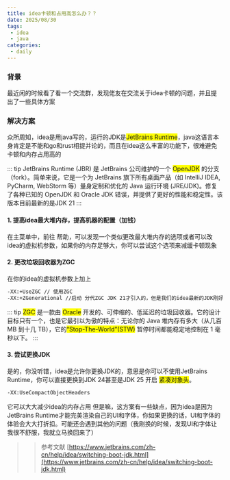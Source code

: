```yaml
---
title: idea卡顿和占用高怎么办？？
date: 2025/08/30
tags:
 - idea
 - java
categories:
 - daily
---
```


### 背景
最近闲的时候看了看一个交流群，发现佬友在交流关于idea卡顿的问题，并且提出了一些具体方案

### 解决方案
众所周知，idea是用java写的，运行的JDK是<span class="markdown-word-wrap">JetBrains Runtime</span>，java这语言本身肯定是不能和go和rust相提并论的，而且在idea这么丰富的功能下，很难避免卡顿和内存占用高的

::: tip
JetBrains Runtime (JBR) 是 JetBrains 公司维护的一个 <span class="markdown-word-wrap"> OpenJDK</span> 的分支（fork）。简单来说，它是一个为 JetBrains 旗下所有桌面产品（如 IntelliJ IDEA, PyCharm, WebStorm 等）量身定制和优化的 Java 运行环境 (JRE/JDK)。修复了各种已知的 OpenJDK 和 Oracle JDK 错误，并提供了更好的性能和稳定性。该版本目前最新的是JDK 21 
:::

#### 1. 提高idea最大堆内存，提高机器的配置（加钱）
在主菜单中，前往 帮助，可以发现一个类似更改最大堆内存的选项或者可以改idea的虚拟机参数，如果你的内存足够大，你可以尝试这个选项来减缓卡顿现象

#### 2. 更改垃圾回收器为ZGC
在你的idea的虚拟机参数上加上
```bash
-XX:+UseZGC // 使用ZGC
-XX:+ZGenerational //启动 分代ZGC JDK 21才引入的，但是我们的idea最新的JDK刚好是JDK 21
```

::: tip
<span class='markdown-word-wrap'>ZGC</span> 是一款由 <span class="markdown-word-wrap">Oracle</span> 开发的、可伸缩的、低延迟的垃圾回收器。它的设计目标只有一个，也是它最引以为傲的特点：无论你的 Java 堆内存有多大（从几百 MB 到十几 TB），它的<span class="markdown-word-wrap">“Stop-The-World”(STW)</span> 暂停时间都能稳定地控制在 1 毫秒以下。
:::

#### 3. 尝试更换JDK
是的，你没听错，idea是允许你更换JDK的，意思是你可以不使用JetBrains Runtime，你可以直接更换到JDK 24甚至是JDK 25 开启
<span class="markdown-word-wrap">紧凑对象头</span>。

```bash
-XX:UseCompactObjectHeaders
```

它可以大大减少idea的内存占用
但是嘛，这方案有一些缺点，因为idea是因为JetBrains Runtime才能完美渲染自己的UI和字体，你如果更换的话，UI和字体的体验会大大打折扣。可能还会遇到其他的问题（我刚换的时候，发现UI和字体让我很不舒服，我就立马换回来了）


>> 参考文献 [https://www.jetbrains.com/zh-cn/help/idea/switching-boot-jdk.html](https://www.jetbrains.com/zh-cn/help/idea/switching-boot-jdk.html)

<style>
.markdown-word-wrap {
    background-color: yellow;
}

.dark .markdown-word-wrap {
    background-color: #2e2e2e;
    color: #ffffff;
}
</style>